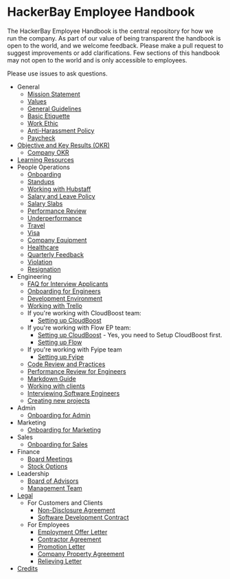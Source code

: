 # HackerBay Employee Handbook


The HackerBay Employee Handbook is the central repository for how we run the company. As part of our value of being transparent the handbook is open to the world, and we welcome feedback. Please make a pull request to suggest improvements or add clarifications. Few sections of this handbook may not open to the world and is only accessible to employees.

Please use issues to ask questions.

* General
  * [Mission Statement](/general/vision-mission/README.md)
  * [Values](/general/values/README.md)
  * [General Guidelines](/general/guidelines/README.md)
  * [Basic Etiquette](/general/basic-etiquette/README.md)
  * [Work Ethic](/general/work-ethic/README.md)
  * [Anti-Harassment Policy](/general/anti-harassment/README.md)
  * [Paycheck](/general/paycheck/README.md)
* [Objective and Key Results (OKR)](/OKR/README.md)
  * [Company OKR](/OKR/company/README.md)
* [Learning Resources](/learn/README.md)
* People Operations
  * [Onboarding](/people-operations/onboarding/README.md)
  * [Standups](/people-operations/standups/README.md)
  * [Working with Hubstaff](/people-operations/hubstaff/README.md)
  * [Salary and Leave Policy](/people-operations/salary-and-leave/README.md)
  * [Salary Slabs](/people-operations/salary/README.md)
  * [Performance Review](/people-operations/performance-review/README.md)
  * [Underperformance](/people-operations/underperformance/README.md)
  * [Travel](/people-operations/travel/README.md)
  * [Visa](/people-operations/visa/README.md)
  * [Company Equipment](/people-operations/company-equipment/README.md)
  * [Healthcare](/people-operations/healthcare/README.md)
  * [Quarterly Feedback](/people-operations/feedback/README.md)
  * [Violation](/people-operations/violation/README.md)
  * [Resignation](/people-operations/resignation/README.md)
* Engineering
  * [FAQ for Interview Applicants](/engineering/applicants/faq/README.md)
  * [Onboarding for Engineers](/engineering/onboarding/README.md)
  * [Development Environment](/engineering/environment/README.md)
  * [Working with Trello](/engineering/trello/README.md)
  * If you're working with CloudBoost team: 
    * [Setting up CloudBoost](/engineering/cloudboost/setup/README.md)
  * If you're working with Flow EP team: 
    * [Setting up CloudBoost](/engineering/cloudboost/setup/README.md) - Yes, you need to Setup CloudBoost first. 
    * [Setting up Flow](/engineering/flow/setup/README.md)
  * If you're working with Fyipe team 
    * [Setting up Fyipe](/engineering/fyipe/setup/README.md)
  * [Code Review and Practices](/engineering/code-review/README.md)
  * [Performance Review for Engineers](/engineering/performance-review/README.md)
  * [Markdown Guide](https://guides.github.com/features/mastering-markdown/)
  * [Working with clients](/engineering/consulting/clients/README.md)
  * [Interviewing Software Engineers](/engineering/interviewing/README.md)
  * [Creating new projects](/engineering/new-projects/README.md)
* Admin
  * [Onboarding for Admin](/admin/onboarding/README.md)
* Marketing
  * [Onboarding for Marketing](/marketing/onboarding/README.md)
* Sales
  * [Onboarding for Sales](/sales/onboarding/README.md)
* Finance
  * [Board Meetings](/finance/board-meetings/README.md)
  * [Stock Options](/finance/stock-options/README.md)
* Leadership
  * [Board of Advisors](https://hackerbaycompany.slack.com/files/U033XTX4D/F5AGZ5W7J/Board_of_Advisors)
  * [Management Team](/leadership/management/README.md)
* [Legal](/legal/README.md)
  * For Customers and Clients
    * [Non-Disclosure Agreement](https://docs.google.com/document/d/1BmZb6k_Q1mn_uYKvZIexoBLrX-V_4J7B1RAc1gOrk1I/edit?usp=sharing)
    * [Software Development Contract](https://docs.google.com/document/d/1qa4RLSCoMT3tvGU2fzkJ8D3V0IIApnwKRmy7UUzv-wY/edit?usp=sharing)
  * For Employees
    * [Employment Offer Letter](https://docs.google.com/document/d/1kPyYOzqxu5ALOmAG0n6tVBpmV-J_iRG0Z6GnSGrrlbg/edit?usp=sharing)
    * [Contractor Agreement](https://docs.google.com/document/d/1M3JaH3zqktE_GI0Sia9F7QLcSVqg-kAZFrTA7kS_8po/edit?usp=sharing)
    * [Promotion Letter](https://docs.google.com/document/d/1gFT3feReitsK7VURLBmCOybbzAB_s1nfE49XX-RmHXY/edit?usp=sharing)
    * [Company Property Agreement](https://docs.google.com/document/d/1-BwtLHhC57sq-7Ei5wmXZC5lZk4qf9b235B0SrCLB3I/edit?usp=sharing)
    * [Relieving Letter](https://docs.google.com/document/d/1lcZajNK2AuJ7ejUST-D2wZPKsxc8fGeWhxT6AdBokpk/edit?usp=sharing)
* [Credits](/credits/README.md)
